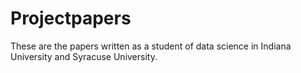 # Projectpapers
These are the papers written as a student of data science in Indiana University and Syracuse University.
